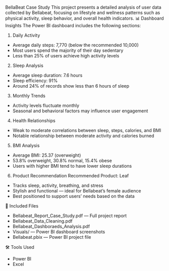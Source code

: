 BellaBeat Case Study 
This project presents a detailed analysis of user data collected by Bellabeat, focusing on lifestyle and wellness patterns such as physical activity, sleep behavior, and overall health indicators.
📊 Dashboard Insights
The Power BI dashboard includes the following sections:

1. Daily Activity
- Average daily steps: 7,770 (below the recommended 10,000)
- Most users spend the majority of their day sedentary
- Less than 25% of users achieve high activity levels

2. Sleep Analysis
- Average sleep duration: 7.6 hours
- Sleep efficiency: 91%
- Around 24% of records show less than 6 hours of sleep

3. Monthly Trends
- Activity levels fluctuate monthly
- Seasonal and behavioral factors may influence user engagement

4. Health Relationships
- Weak to moderate correlations between sleep, steps, calories, and BMI
- Notable relationship between moderate activity and calories burned

5. BMI Analysis
- Average BMI: 25.37 (overweight)
- 53.8% overweight, 30.8% normal, 15.4% obese
- Users with higher BMI tend to have lower sleep durations

6. Product Recommendation
Recommended Product: Leaf
- Tracks sleep, activity, breathing, and stress
- Stylish and functional — ideal for Bellabeat’s female audience
- Best positioned to support users’ needs based on the data

📂 Included Files
- Bellabeat_Report_Case_Study.pdf — Full project report
- Bellabeat_Data_Cleaning.pdf
- Bellabeat_Dashboraeds_Analysis.pdf
- Visuals/ — Power BI dashboard screenshots
- Bellabeat.pbix  — Power BI project file

🛠 Tools Used
- Power BI
- Excel
